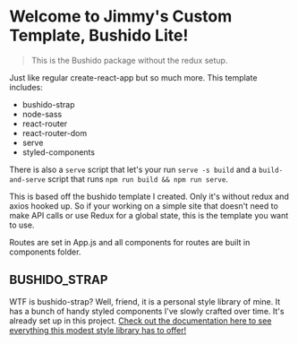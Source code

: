# Welcome to Jimmy's Custom Template, Bushido Lite!

> This is the Bushido package without the redux setup.

Just like regular create-react-app but so much more. This template includes:

- bushido-strap
- node-sass
- react-router
- react-router-dom
- serve
- styled-components

There is also a `serve` script that let's your run `serve -s build` and a `build-and-serve` script that runs `npm run build && npm run serve`.

This is based off the bushido template I created. Only it's without redux and axios hooked up. So if your working on a simple site that doesn't need to make API calls or use Redux for a global state, this is the template you want to use.

Routes are set in App.js and all components for routes are built in components folder.

## BUSHIDO_STRAP

WTF is bushido-strap? Well, friend, it is a personal style library of mine. It has a bunch of handy styled components I've slowly crafted over time. It's already set up in this project. [Check out the documentation here to see everything this modest style library has to offer!](https://www.npmjs.com/package/bushido-strap)
